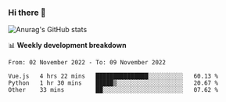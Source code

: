 ### Hi there 👋
![Anurag's GitHub stats](https://github-readme-stats.vercel.app/api?username=jami1024&show_icons=true&theme=radical)

📊 **Weekly development breakdown**
<!--START_SECTION:waka-->

```text
From: 02 November 2022 - To: 09 November 2022

Vue.js   4 hrs 22 mins   ███████████████░░░░░░░░░░   60.13 %
Python   1 hr 30 mins    █████▒░░░░░░░░░░░░░░░░░░░   20.67 %
Other    33 mins         ██░░░░░░░░░░░░░░░░░░░░░░░   07.62 %
```

<!--END_SECTION:waka-->
<!--
**jami1024/jami1024** is a ✨ _special_ ✨ repository because its `README.md` (this file) appears on your GitHub profile.

Here are some ideas to get you started:

- 🔭 I’m currently working on ...
- 🌱 I’m currently learning ...
- 👯 I’m looking to collaborate on ...
- 🤔 I’m looking for help with ...
- 💬 Ask me about ...
- 📫 How to reach me: ...
- 😄 Pronouns: ...
- ⚡ Fun fact: ...
-->

